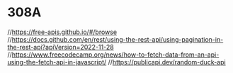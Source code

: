 # 308A
//https://free-apis.github.io/#/browse
//https://docs.github.com/en/rest/using-the-rest-api/using-pagination-in-the-rest-api?apiVersion=2022-11-28
//https://www.freecodecamp.org/news/how-to-fetch-data-from-an-api-using-the-fetch-api-in-javascript/
//https://publicapi.dev/random-duck-api
